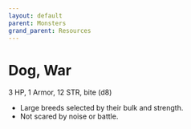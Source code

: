 ```yaml
---
layout: default
parent: Monsters
grand_parent: Resources
---
```


# Dog, War

3 HP, 1 Armor, 12 STR, bite (d8)

- Large breeds selected by their bulk and strength.
- Not scared by noise or battle.

